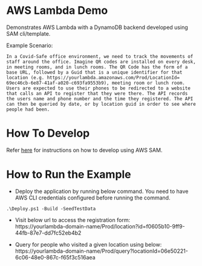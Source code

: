 # AWS Lambda Demo
Demonstrates AWS Lambda with a DynamoDB backend developed using SAM cli/template.  

Example Scenario:  
```
In a Covid-Safe office environment, we need to track the movements of staff around the office. Imagine QR codes are installed on every desk, in meeting rooms, and in lunch rooms. The QR Code has the form of a base URL, followed by a Guid that is a unique identifier for that location (e.g. https://yourlambda.amazonaws.com/Prod/LocationId= 69ec46cb-6e87-41af-a020-c693fa9553b9), meeting room or lunch room. Users are expected to use their phones to be redirected to a website that calls an API to register that they were there. The API records the users name and phone number and the time they registered. The API can then be queried by date, or by location guid in order to see where people had been.
```

# How To Develop

Refer [here](HowToDev.md) for instructions on how to develop using AWS SAM.


# How to Run the Example

- Deploy the application by running below command. You need to have AWS CLI credentials configured before running the command.
```
.\Deploy.ps1 -Build -SeedTestData
```

- Visit below url to access the registration form:  
https://yourlambda-domain-name/Prod/location?id=f0605b10-9ff9-44fb-87e7-dd7fc52eb4b2

- Query for people who visited a given location using below:
https://yourlambda-domain-name/Prod/query?locationId=06e50221-6c06-48e0-867c-f65f3c516aea
